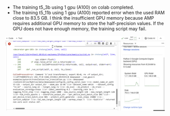 - The training t5_3b using 1 gpu (A100) on colab completed.
- The training t5_11b using 1 gpu (A100) reported error when the used RAM close to 83.5 GB. I think the insufficient GPU memory because AMP requires additional GPU memory to store the half-precision values. If the GPU does not have enough memory, the training script may fail.

![Snapshot for training t5_11b on 1 gpu A100](oom_error.png "Snapshot for training t5_11b on 1 gpu A100")